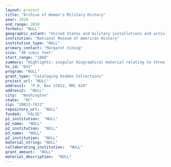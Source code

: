 ```yaml
--- 
layout: project 
title: "Archive of Women's Military History"
year: 2010
end_range: 2010
formats: "NULL"
geographic_extant: "United States and military installations and activities of its armed forces abroad, primarily in Europe."
institution: "National Museum of American History"
institution_type: "NULL"
primary_contact: "Margaret Vining"
size: "40 cubic feet"
start_range: "1860"
summary: "Highlights: singular biographical material relating to three-dimensional artifacts documenting women's military history in the SI holdings (1860s - present). 100+ Civil War letters and related documents exchanged by a mother and son describing the war from home and battlefront (1860s). Rare photographs, records, certificates, and individual personal memorabilia of the first women inducted into the US Navy (WWI Yeoman (F), 1917-1921). WWI records of uniformed volunteer women of the National Society of the Colonial Dames of America documenting their wartime work in diverse secular, religious, and military organizations (1914-1923). Photos and memorabilia of the Women's Airforce Service Pilots of WWII (1942-45). Records, oral history and significant collection of documents of the first US woman to achieve the rank of general (1930s-1980s). A special collection documenting the life of a woman in the UN Relief Agency (UNRA), 1940s. Memorabilia of WWI and WWII special services and USO women. POW documentation of Rhonda Cornum, flight surgeon captured in Iraq in 1991. \"Rosie the Riveter\" documentation from women workers in WWII. Letters, diaries, oral histories scrapbooks, photographs and ephemera of military women who have served during the past 60 years. Numerous contemporary manuscripts of books, conference papers, and other research material."
hc_id: "641"
program: "NULL"
grant_type: "Cataloging Hidden Collections"
project_url: "NULL"
address1:  "P.O. Box 37012, MRC 620"
address2:  "NULL"
city:  "Washington"
state:  "DC"
zip: "20013-7012"
repository_url:  "NULL"
funded:  "FALSE"
p1_institution:  "NULL"
p2_name:  "NULL"
p2_institution:  "NULL"
p3_name:  "NULL"
p3_institution:  "NULL"
material_string: "NULL"
collaborating_institution:  "NULL"
grant_amount:  "NULL"
material_description:  "NULL"
---
```

